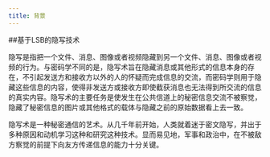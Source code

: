```yaml
---
title: 背景
---
```


##基于LSB的隐写技术

隐写是指把一个文件、消息、图像或者视频隐藏到另一个文件、消息、图像或者视频的行为。与密码学不同的是，隐写术旨在隐藏消息或其他形式的信息本身的存在，不引起发送方和接收方以外的人的怀疑而完成信息的交流，而密码学则用于隐藏这些信息的内容，使得非发送方或接收方即使截获消息也无法得到所交流的信息的真实内容。隐写术的主要任务是使发生在公共信道上的秘密信息交流不被察觉，隐藏了秘密信息的图片或其他格式的载体与隐藏之前的原始数据看上去一致。

隐写术是一种秘密通信的艺术。从几千年前开始，人类就着迷于密文隐写，并出于多种原因和动机学习这种和研究这种技术。显而易见地，军事和政治中，在不被敌方察觉的前提下向友方传递信息的能力十分关键。
